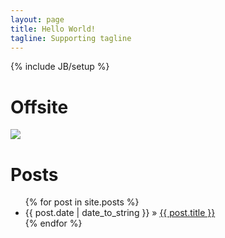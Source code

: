 ```yaml
---
layout: page
title: Hello World!
tagline: Supporting tagline
---
```

{% include JB/setup %}

# Offsite

<img src="http://3.bp.blogspot.com/_vY8I5HvOvk8/TR7Ls1Nz-TI/AAAAAAAAOzY/vtZOVG9_APs/s400/a-hungover-owls-5.jpg" />

# Posts

<ul class="posts">
  {% for post in site.posts %}
    <li><span>{{ post.date | date_to_string }}</span> &raquo; <a href="{{ BASE_PATH }}{{ post.url }}">{{ post.title }}</a></li>
  {% endfor %}
</ul>


